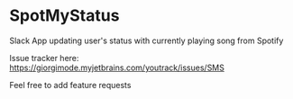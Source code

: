 # SpotMyStatus

Slack App updating user's status with currently playing song from Spotify

Issue tracker here: https://giorgimode.myjetbrains.com/youtrack/issues/SMS

Feel free to add feature requests
